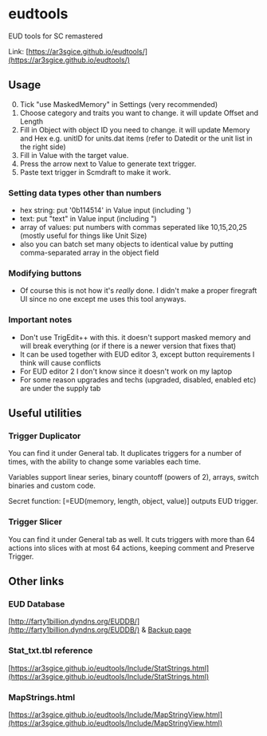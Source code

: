 # eudtools
EUD tools for SC remastered

Link: [https://ar3sgice.github.io/eudtools/](https://ar3sgice.github.io/eudtools/)

## Usage

0. Tick "use MaskedMemory" in Settings (very recommended)
1. Choose category and traits you want to change. it will update Offset and Length
2. Fill in Object with object ID you need to change. it will update Memory and Hex
   e.g. unitID for units.dat items (refer to Datedit or the unit list in the right side)
3. Fill in Value with the target value.
4. Press the arrow next to Value to generate text trigger.
5. Paste text trigger in Scmdraft to make it work.

### Setting data types other than numbers

- hex string: put '0b114514' in Value input (including ')
- text: put "text" in Value input (including ")
- array of values: put numbers with commas seperated like 10,15,20,25 (mostly useful for things like Unit Size)
- also you can batch set many objects to identical value by putting comma-separated array in the object field

### Modifying buttons

- Of course this is not how it's *really* done. I didn't make a proper firegraft UI since no one except me uses this tool anyways.

### Important notes

- Don't use TrigEdit++ with this. it doesn't support masked memory and will break everything (or if there is a newer version that fixes that)
- It can be used together with EUD editor 3, except button requirements I think will cause conflicts
- For EUD editor 2 I don't know since it doesn't work on my laptop
- For some reason upgrades and techs (upgraded, disabled, enabled etc) are under the supply tab

## Useful utilities

### Trigger Duplicator

You can find it under General tab. It duplicates triggers for a number of times, with the ability to change some variables each time.

Variables support linear series, binary countoff (powers of 2), arrays, switch binaries and custom code.

Secret function: \[=EUD(memory, length, object, value)\] outputs EUD trigger.

### Trigger Slicer

You can find it under General tab as well. It cuts triggers with more than 64 actions into slices with at most 64 actions, keeping comment and Preserve Trigger.

## Other links

### EUD Database

[http://farty1billion.dyndns.org/EUDDB/](http://farty1billion.dyndns.org/EUDDB/) & [Backup page](https://ar3sgice.github.io/eudtools/Include/EUDDB.html)

### Stat_txt.tbl reference

[https://ar3sgice.github.io/eudtools/Include/StatStrings.html](https://ar3sgice.github.io/eudtools/Include/StatStrings.html)

### MapStrings.html

[https://ar3sgice.github.io/eudtools/Include/MapStringView.html](https://ar3sgice.github.io/eudtools/Include/MapStringView.html)
